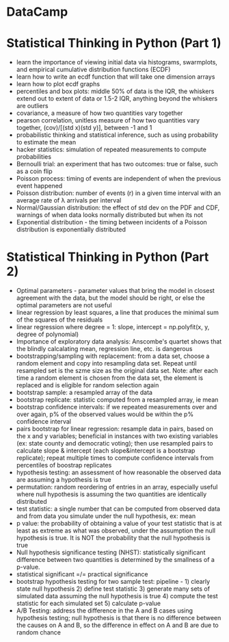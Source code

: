 # DataCamp

# Statistical Thinking in Python (Part 1)
 - learn the importance of viewing initial data via histograms, swarmplots, and empirical cumulative distribution functions (ECDF)
 - learn how to write an ecdf function that will take one dimension arrays
 - learn how to plot ecdf graphs
 - percentiles and box plots: middle 50% of data is the IQR, the whiskers extend out to extent of data or 1.5-2 IQR, anything beyond the whiskers are outliers
 - covariance, a measure of how two quantities vary together 
 - pearson correlation, unitless measure of how two quantities vary together, (cov)/[(std x)(std y)], between -1 and 1
 - probabilistic thinking and statistical inference, such as using probability to estimate the mean
 - hacker statistics: simulation of repeated measurements to compute probabilities 
 - Bernoulli trial: an experiment that has two outcomes: true or false, such as a coin flip
 - Poisson process: timing of events are independent of when the previous event happened
 - Poisson distribution: number of events (r) in a given time interval with an average rate of λ arrivals per interval  
 - Normal/Gaussian distribution: the effect of std dev on the PDF and CDF, warnings of when data looks normally distributed but when its not
 - Exponential distribution - the timing between incidents of a Poisson distribution is exponentially distributed 

# Statistical Thinking in Python (Part 2)
 - Optimal parameters - parameter values that bring the model in closest agreement with the data, but the model should be right, or else the optimal parameters are not useful
 - linear regression by least squares, a line that produces the minimal sum of the squares of the residuals
 - linear regression where degree = 1: slope, intercept = np.polyfit(x, y, degree of polynomial)
 - Importance of exploratory data analysis: Anscombe's quartet shows that the blindly calcalating mean, regression line, etc. is dangerous
 - bootstrapping/sampling with replacement: from a data set, choose a random element and copy into resampling data set. Repeat until resampled set is the szme size as the original data set. Note: after each time a random element is chosen from the data set, the element is replaced and is eligible for random selection again
 - bootstrap sample: a resampled array of the data
 - bootstrap replicate: statistic computed from a resampled array, ie mean
 - bootstrap confidence intervals: if we repeated measurements over and over again, p% of the observed values would be within the p% confidence interval
 - pairs bootstrap for linear regression: resample data in pairs, based on the x and y variables; beneficial in instances with two existing variables (ex: state county and democratic voting); then use resampled pairs to calculate slope & intercept (each slope&intercept is a bootstrap replicate); repeat multiple times to compute confidence intervals from percentiles of boostrap replicates
 - hypothesis testing: an assessment of how reasonable the observed data are assuming a hypothesis is true
 - permutation: random reordering of entries in an array, especially useful where null hypothesis is assuming the two quantities are identically distributed
 - test statistic: a single number that can be computed from observed data and from data you simulate under the null hypothesis, ex: mean
 - p value: the probability of obtaining a value of your test statistic that is at least as extreme as what was observed, under the assumption the null hypothesis is true. It is NOT the probability that the null hypothesis is true
 - Null hypothesis significance testing (NHST): statistically significant difference between two quantities is determined by the smallness of a p-value.
 - statistical significant =/= practical significance
 - bootstrap hypothesis testing for two sample test: pipeline - 1) clearly state null hypothesis 2) define test statistic 3) generate many sets of simulated data assuming the null hypothesis is true 4) compute the test statistic for each simulated set 5) calculate p-value
 - A/B Testing: address the difference in the A and B cases using hypothesis testing; null hypothesis is that there is no difference between the causes on A and B, so the difference in effect on A and B are due to random chance
 
